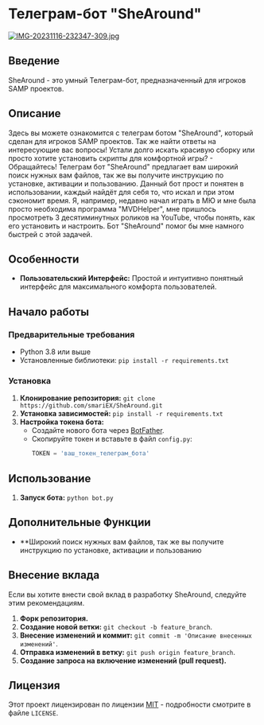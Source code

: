 # Телеграм-бот "SheAround"
[![IMG-20231116-232347-309.jpg](https://i.postimg.cc/fTf25jGz/IMG-20231116-232347-309.jpg)](https://postimg.cc/0br0ym5F)
## Введение

SheAround - это умный Телеграм-бот, предназначенный для игроков SAMP проектов.

## Описание 
Здесь вы можете ознакомится с телеграм ботом "SheAround", который сделан для игроков SAMP проектов. Так же найти ответы на интересующие вас вопросы!
Устали долго искать красивую сборку или просто хотите установить скрипты для комфортной игры? - Обращайтесь!
Телеграм бот "SheAround" предлагает вам широкий поиск нужных вам файлов, так же вы получите инструкцию по установке, активации и пользованию.
Данный бот прост и понятен в использовании, каждый найдëт для себя то, что искал и при этом сэкономит время.
Я, например, недавно начал играть в МЮ и мне была просто необходима программа "MVDHelper",
мне пришлось просмотреть 3 десятиминутных роликов на YouTube, чтобы понять, как его установить и настроить. Бот "SheAround" помог бы мне намного быстрей с этой задачей.

## Особенности

- **Пользовательский Интерфейс:** Простой и интуитивно понятный интерфейс для максимального комфорта пользователей.

## Начало работы

### Предварительные требования

- Python 3.8 или выше
- Установленные библиотеки: `pip install -r requirements.txt`

### Установка

1. **Клонирование репозитория:** `git clone https://github.com/smariEX/SheAround.git`
2. **Установка зависимостей:** `pip install -r requirements.txt`
3. **Настройка токена бота:**
   - Создайте нового бота через [BotFather](https://core.telegram.org/bots#botfather).
   - Скопируйте токен и вставьте в файл `config.py`:
     ```python
     TOKEN = 'ваш_токен_телеграм_бота'
     ```

## Использование

1. **Запуск бота:** `python bot.py`

## Дополнительные Функции

- **Широкий поиск нужных вам файлов, так же вы получите инструкцию по установке, активации и пользованию

## Внесение вклада

Если вы хотите внести свой вклад в разработку SheAround, следуйте этим рекомендациям.

1. **Форк репозитория.**
2. **Создание новой ветки:** `git checkout -b feature_branch`.
3. **Внесение изменений и коммит:** `git commit -m 'Описание внесенных изменений'`.
4. **Отправка изменений в ветку:** `git push origin feature_branch`.
5. **Создание запроса на включение изменений (pull request).**

## Лицензия

Этот проект лицензирован по лицензии [MIT](LICENSE) - подробности смотрите в файле `LICENSE`.
